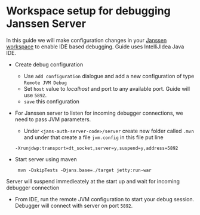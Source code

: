 # Workspace setup for debugging Janssen Server

In this guide we will make configuration changes in your [Janssen workspace](setup-developer-workspace.md) to enable IDE based debugging. 
Guide uses IntelliJIdea Java IDE. 


- Create debug configuration 
  - Use `add configuration` dialogue and add a new configuration of type `Remote JVM Debug` 
  - Set `host` value to *localhost* and port to any available port. Guide will use `5892`. 
  - `save` this configuration
- For Janssen server to listen for incoming debugger connections, we need to pass JVM parameters.
  - Under `<jans-auth-server-code>/server` create new folder called `.mvn` and under that create a file `jvm.config` in this file put line

  ```
  -Xrunjdwp:transport=dt_socket,server=y,suspend=y,address=5892
  ```

- Start server using maven 

  ```
   mvn -DskipTests -Djans.base=./target jetty:run-war
  ```

Server will suspend immedieately at the start up and wait for incoming debugger connection

- From IDE, run the remote JVM configuration to start your debug session. Debugger will connect with server on port `5892`.



	
